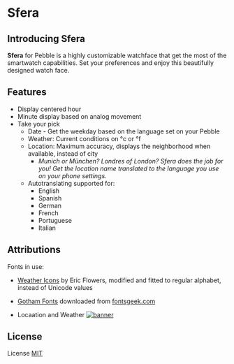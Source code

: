 # Sfera

## Introducing Sfera
**Sfera** for Pebble is a highly customizable watchface that get the most of the smartwatch capabilities. Set your preferences and enjoy this beautifully designed watch face.

## Features
* Display centered hour
* Minute display based on analog movement
* Take your pick
  * Date - Get the weekday based on the language set on your Pebble
  * Weather: Current conditions on °c or °f
  * Location: Maximum accuracy, displays the neighborhood when available, instead of city
    * *Munich or München? Londres of London? Sfera does the job for you! Get the location name translated to the language you use on your phone settings.*
  * Autotranslating supported for:
    * English 
    * Spanish
    * German
    * French
    * Portuguese
    * Italian
 
 ## Attributions
Fonts in use: 
* [Weather Icons](https://erikflowers.github.io/weather-icons) by Eric Flowers, modified and fitted to regular alphabet, instead of Unicode values
* [Gotham Fonts](http://fontsgeek.com/search?q=gotham) downloaded from [fontsgeek.com](http://fontsgeek.com)

* Locaation and Weather [![banner](https://poweredby.yahoo.com/purple.png)](https://www.yahoo.com/?ilc=401)

## License
License [MIT](https://raw.githubusercontent.com/dieghernan/Sfera/master/LICENSE)
